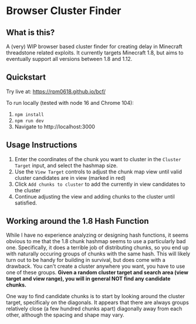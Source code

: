 # Browser Cluster Finder

## What is this?
A (very) WIP browser based cluster finder for creating delay in Minecraft threadstone related exploits. It currently targets Minecraft 1.8, but aims to eventually support all versions between 1.8 and 1.12.

## Quickstart
Try live at: https://rpm0618.github.io/bcf/

To run locally (tested with node 16 and Chrome 104):

1. `npm install`
2. `npm run dev`
3. Navigate to http://localhost:3000

## Usage Instructions
1. Enter the coordinates of the chunk you want to cluster in the `Cluster Target` input, and select the hashmap size.
2. Use the `View Target` controls to adjust the chunk map view until valid cluster candidates are in view (marked in red)
3. Click `Add chunks to cluster` to add the currently in view candidates to the cluster
4. Continue adjusting the view and adding chunks to the cluster until satisfied.

## Working around the 1.8 Hash Function
While I have no experience analyzing or designing hash functions, it seems obvious to me that the 1.8 chunk hashmap seems to use a particularly bad one. Specifically, it does a terrible job of distributing chunks, so you end up with naturally occuring groups of chunks with the same hash. This will likely turn out to be handy for building in survival, but does come with a drawback. You can't create a cluster anywhere you want, you have to use one of these groups. **Given a random cluster target and search area (view target and view range), you will in general NOT find any candidate chunks.**

One way to find candidate chunks is to start by looking around the cluster target, specificaly on the diagonals. It appears that there are always groups relatively close (a few hundred chunks apart) diagonally away from each other, although the spacing and shape may vary.
